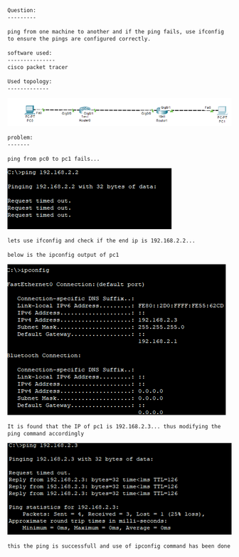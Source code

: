 ```
Question:
---------

ping from one machine to another and if the ping fails, use ifconfig to ensure the pings are configured correctly.

software used:
---------------
cisco packet tracer

Used topology:
-------------
```
![](images/image.png)

```
problem:
-------

ping from pc0 to pc1 fails... 
```
![](images/image%20copy.png)

```
lets use ifconfig and check if the end ip is 192.168.2.2...

below is the ipconfig output of pc1
```
![](images/image%20copy%202.png)

```
It is found that the IP of pc1 is 192.168.2.3... thus modifying the ping command accordingly

```
![](images/image%20copy%203.png)

```
this the ping is successfull and use of ipconfig command has been done
```